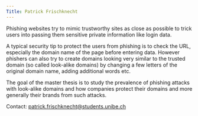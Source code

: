 ```yaml
---
Title: Patrick Frischknecht
---
```


Phishing websites try to mimic trustworthy sites as close as possible to trick users into passing them sensitive private information like login data. 

A typical security tip to protect the users from phishing is to check the URL, especially the domain name of the page before entering data. However phishers can also try to create domains looking very similar to the trusted domain (so called look-alike domains) by changing a few letters of the original domain name, adding additional words etc. 

The goal of the master thesis is to study the prevalence of phishing attacks with look-alike domains and how companies protect their domains and more generally their brands from such attacks.

Contact: [patrick.frischknecht@students.unibe.ch](patrick.frischknecht@students.unibe.ch)
